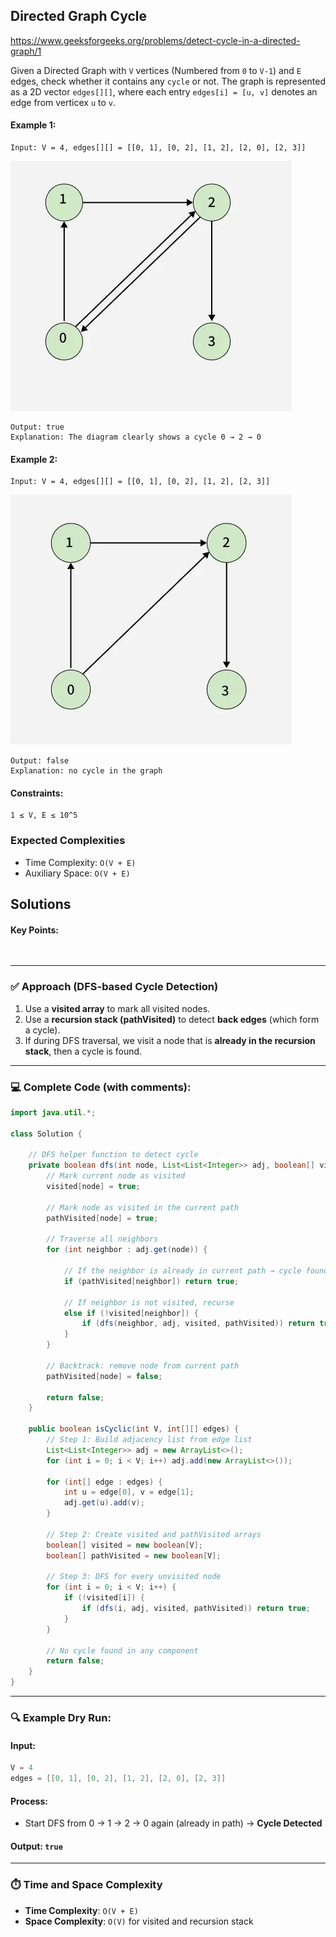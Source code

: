 ## Directed Graph Cycle


https://www.geeksforgeeks.org/problems/detect-cycle-in-a-directed-graph/1


Given a Directed Graph with `V` vertices (Numbered from `0` to `V-1`) and `E` edges, check whether it contains any `cycle` or not.
The graph is represented as a 2D vector `edges[][]`, where each entry `edges[i] = [u, v]` denotes an edge from verticex `u` to `v`.


#### Example 1:

```
Input: V = 4, edges[][] = [[0, 1], [0, 2], [1, 2], [2, 0], [2, 3]]
```
![alt text](image.png)
```
Output: true
Explanation: The diagram clearly shows a cycle 0 → 2 → 0
```
#### Example 2:
```
Input: V = 4, edges[][] = [[0, 1], [0, 2], [1, 2], [2, 3]]
```
![alt text](image-1.png)
```
Output: false
Explanation: no cycle in the graph
```


#### Constraints:
```
1 ≤ V, E ≤ 10^5
```


### Expected Complexities
- Time Complexity: `O(V + E)`
- Auxiliary Space: `O(V + E)`


## Solutions

#### Key Points:
```


```


---

### ✅ **Approach (DFS-based Cycle Detection)**

1. Use a **visited array** to mark all visited nodes.
2. Use a **recursion stack (pathVisited)** to detect **back edges** (which form a cycle).
3. If during DFS traversal, we visit a node that is **already in the recursion stack**, then a cycle is found.

---

### 💻 Complete Code (with comments):

```java
import java.util.*;

class Solution {

    // DFS helper function to detect cycle
    private boolean dfs(int node, List<List<Integer>> adj, boolean[] visited, boolean[] pathVisited) {
        // Mark current node as visited
        visited[node] = true;

        // Mark node as visited in the current path
        pathVisited[node] = true;

        // Traverse all neighbors
        for (int neighbor : adj.get(node)) {

            // If the neighbor is already in current path → cycle found
            if (pathVisited[neighbor]) return true;

            // If neighbor is not visited, recurse
            else if (!visited[neighbor]) {
                if (dfs(neighbor, adj, visited, pathVisited)) return true;
            }
        }

        // Backtrack: remove node from current path
        pathVisited[node] = false;

        return false;
    }

    public boolean isCyclic(int V, int[][] edges) {
        // Step 1: Build adjacency list from edge list
        List<List<Integer>> adj = new ArrayList<>();
        for (int i = 0; i < V; i++) adj.add(new ArrayList<>());

        for (int[] edge : edges) {
            int u = edge[0], v = edge[1];
            adj.get(u).add(v);
        }

        // Step 2: Create visited and pathVisited arrays
        boolean[] visited = new boolean[V];
        boolean[] pathVisited = new boolean[V];

        // Step 3: DFS for every unvisited node
        for (int i = 0; i < V; i++) {
            if (!visited[i]) {
                if (dfs(i, adj, visited, pathVisited)) return true;
            }
        }

        // No cycle found in any component
        return false;
    }
}
```

---

### 🔍 Example Dry Run:

#### Input:
```java
V = 4
edges = [[0, 1], [0, 2], [1, 2], [2, 0], [2, 3]]
```

#### Process:
- Start DFS from 0 → 1 → 2 → 0 again (already in path) → **Cycle Detected**

#### Output: `true`

---

### ⏱️ Time and Space Complexity

- **Time Complexity**: `O(V + E)`
- **Space Complexity**: `O(V)` for visited and recursion stack


























